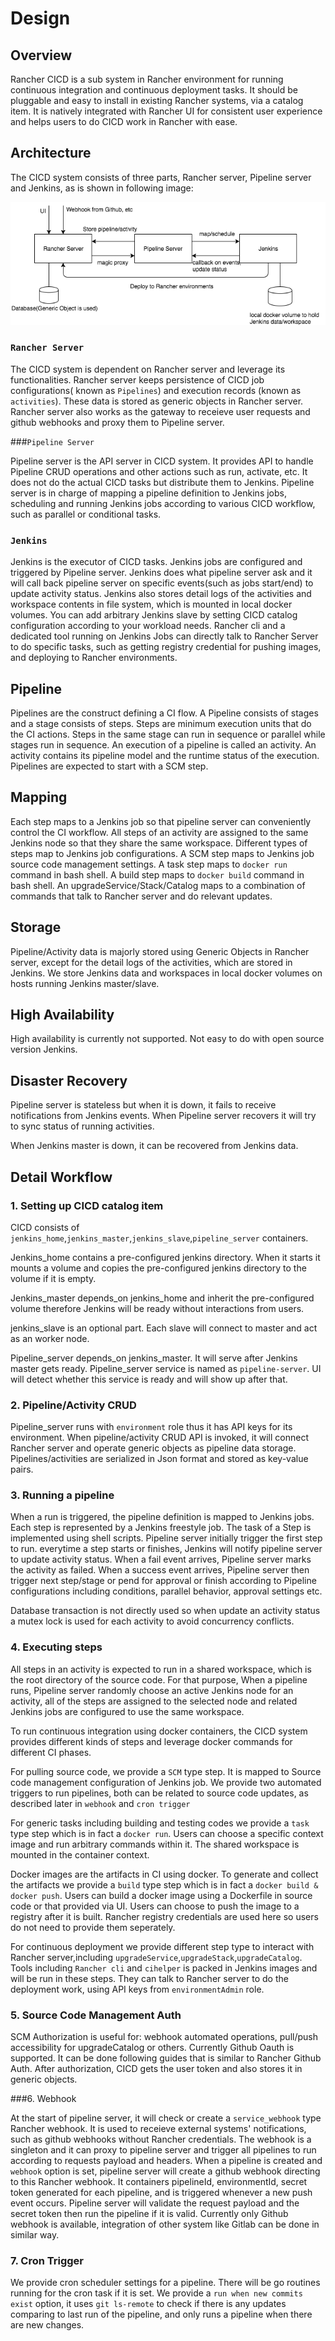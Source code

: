 # Design

## Overview

Rancher CICD is a sub system in Rancher environment for running continuous integration and continuous deployment tasks. It should be pluggable and easy to install in existing Rancher systems, via a catalog item. It is natively integrated with Rancher UI for consistent user experience and helps users to do CICD work in Rancher with ease.

## Architecture

The CICD system consists of three parts, Rancher server, Pipeline server and Jenkins, as is shown in following image:

![architecture](./images/architecture.png)

### `Rancher Server`

The CICD system is dependent on Rancher server and leverage its functionalities. Rancher server keeps persistence of CICD job configurations( known as `Pipelines`) and execution records (known as `activities`). These data is stored as generic objects in Rancher server. Rancher server also works as the gateway to receieve user requests and github webhooks and proxy them to Pipeline server.

###`Pipeline Server`

Pipeline server is the API server in CICD system. It provides API to handle Pipeline CRUD operations and other actions such as run, activate, etc. It does not do the actual CICD tasks but distribute them to Jenkins. Pipeline server is in charge of mapping a pipeline definition to Jenkins jobs, scheduling and running Jenkins jobs according to various CICD workflow, such as parallel or conditional tasks.

### `Jenkins`

Jenkins is the executor of CICD tasks. Jenkins jobs are configured and triggered by Pipeline server. Jenkins does what pipeline server ask and it will call back pipeline server on specific events(such as jobs start/end) to update activity status. Jenkins also stores detail logs of the activities and workspace contents in file system, which is mounted in local docker volumes. You can add arbitrary Jenkins slave by setting CICD catalog configuration according to your workload needs. Rancher cli and a dedicated tool running on Jenkins Jobs can directly talk to Rancher Server to do specific tasks, such as getting registry credential for pushing images, and deploying to Rancher environments.

## Pipeline

Pipelines are the construct defining a CI flow. A Pipeline consists of stages and a stage consists of steps. Steps are minimum execution units that do the CI actions. Steps in the same stage can run in sequence or parallel while stages run in sequence. An execution of a pipeline is called an activity. An activity contains its pipeline model and the runtime status of the execution. Pipelines are expected to start with a SCM step.



## Mapping

Each step maps to a Jenkins job so that pipeline server can conveniently control the CI workflow. All steps of  an activity are assigned to the same Jenkins node so that they share the same workspace. Different types of steps map to Jenkins job configurations. A SCM step maps to Jenkins job source code management settings. A task step maps to `docker run` command in bash shell. A build step maps to `docker build` command in bash shell. An upgradeService/Stack/Catalog maps to a combination of commands that talk to Rancher server and do relevant updates.



## Storage

Pipeline/Activity data is majorly stored using Generic Objects in Rancher server, except for the detail logs of the activities, which are stored in Jenkins. We store Jenkins data and workspaces in local docker volumes on hosts running Jenkins master/slave.



## High Availability

High availability is currently not supported. Not easy to do with open source version Jenkins.

## Disaster Recovery

Pipeline server is stateless but when it is down, it fails to receive notifications from Jenkins events. When Pipeline server recovers it will try to sync status of running activities.

When Jenkins master is down, it can be recovered from Jenkins data.

## Detail Workflow

### 1. Setting up CICD catalog item

CICD consists of `jenkins_home`,`jenkins_master`,`jenkins_slave`,`pipeline_server` containers.

Jenkins_home contains a pre-configured jenkins directory. When it starts it mounts a volume and copies the pre-configured jenkins directory to the volume if it is empty.

Jenkins_master depends_on jenkins_home and inherit the pre-configured volume therefore Jenkins will be ready without interactions from users.

jenkins_slave is an optional part. Each slave will connect to master and act as an worker node.

Pipeline_server depends_on jenkins_master. It will serve after Jenkins master gets ready. Pipeline_server service is named as `pipeline-server`. UI will detect whether this service is ready and will show up after that.

### 2. Pipeline/Activity CRUD

Pipeline_server runs with `environment` role thus it has API keys for its environment. When pipeline/activity CRUD API is invoked, it will connect Rancher server and operate generic objects as pipeline data storage. Pipelines/activities are serialized in Json format and stored as key-value pairs.

### 3. Running a pipeline

When a run is triggered, the pipeline definition is mapped to Jenkins jobs. Each step is represented by a Jenkins freestyle job. The task of a Step is implemented using shell scripts. Pipeline server initially trigger the first step to run. everytime a step starts or finishes, Jenkins will notify pipeline server to update activity status. When a fail event arrives, Pipeline server marks the activity as failed. When a success event arrives, Pipeline server then trigger next step/stage or pend for approval or finish according to Pipeline configurations including conditions, parallel behavior, approval settings etc.

Database transaction is not directly used so when update an activity status a mutex lock is used for each activity to avoid concurrency conflicts.

### 4. Executing steps

All steps in an activity is expected to run in a shared workspace, which is the root directory of the source code. For that purpose,  When a pipeline runs, Pipeline server randomly choose an active Jenkins node for an activity, all of the steps are assigned to the selected node and related Jenkins jobs are configured to use the same workspace.

To run continuous integration using docker containers, the CICD system provides different kinds of steps and leverage docker commands for different CI phases. 

For pulling source code, we provide a `SCM` type step. It is mapped to Source code management configuration of Jenkins job. We provide two automated triggers to run pipelines, both can be related to source code updates, as described later in `webhook` and `cron trigger`

For generic tasks including building and testing codes we provide a `task` type step which is in fact a `docker run`. Users can choose a specific context image and run arbitrary commands within it. The shared workspace is mounted in the container context.

Docker images are the artifacts in CI using docker. To generate and collect the artifacts we provide a `build` type step which is in fact a `docker build & docker push`. Users can build a docker image using a Dockerfile in source code or that provided via UI. Users can choose to push the image to a registry after it is built. Rancher registry credentials are used here so users do not need to provide them seperately.

For continuous deployment we provide different step type to interact with Rancher server,including `upgradeService`,`upgradeStack`,`upgradeCatalog`. Tools including `Rancher cli` and `cihelper` is packed in Jenkins images and will be run in these steps. They can talk to Rancher server to do the deployment work, using API keys from `environmentAdmin` role.

### 5. Source Code Management Auth

SCM Authorization is useful for: webhook automated operations, pull/push accessibility for upgradeCatalog or others. Currently Github Oauth is supported. It can be done following guides that is similar to Rancher Github Auth. After authorization, CICD gets the user token and also stores it in generic objects.

###6. Webhook 

At the start of pipeline server, it will check or create a `service_webhook` type Rancher webhook. It is used to receieve external systems' notifications, such as github webhooks without Rancher credentials. The webhook is a singleton and it can proxy to pipeline server and trigger all pipelines to run according to requests payload and headers. When a pipeline is created and `webhook` option is set, pipeline server will create a github webhook directing to this Rancher webhook. It containers pipelineId, environmentId, secret token generated for each pipeline, and is triggered whenever a new push event occurs. Pipeline server will validate the request payload and the secret token then run the pipeline if it is valid. Currently only Github webhook is available, integration of other system like Gitlab can be done in similar way.

### 7. Cron Trigger

We provide cron scheduler settings for a pipeline. There will be go routines running for the cron task if it is set. We provide a `run when new commits exist` option, it uses `git ls-remote` to check if there is any updates comparing to last run of the pipeline, and only runs a pipeline when there are new changes.